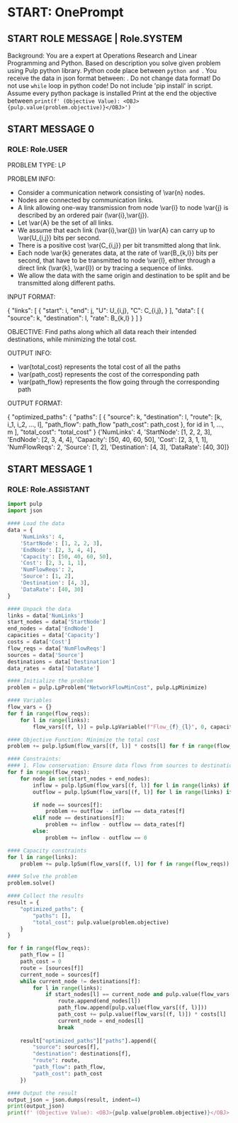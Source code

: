 # START: OnePrompt 
## START ROLE MESSAGE | Role.SYSTEM 
Background: You are a expert at Operations Research and Linear Programming and Python. Based on description you solve given problem using Pulp python library. Python code place between ```python and ```. You receive the data in json format between: <DATA></DATA>. Do not change data format! Do not use `while` loop in python code! Do not include 'pip install' in script. Assume every python package is installed Print at the end the objective between <OBJ></OBJ> `print(f' (Objective Value): <OBJ>{pulp.value(problem.objective)}</OBJ>')`  
## START MESSAGE 0 
### ROLE: Role.USER
<DESCRIPTION>
PROBLEM TYPE: LP

PROBLEM INFO:

- Consider a communication network consisting of \var{n} nodes.
- Nodes are con­nected by communication links.
- A link allowing one-way transmission from node \var{i} to node \var{j} is described by an ordered pair (\var{i},\var{j}). 
- Let \var{A} be the set of all links. 
- We assume that each link (\var{i},\var{j}) \in \var{A} can carry up to \var{U_{i,j}} bits per second. 
- There is a positive cost \var{C_{i,j}} per bit transmitted along that link. 
- Each node \var{k} generates data, at the rate of \var{B_{k,l}} bits per second, that have to be transmitted to node \var{l}, either through a direct link (\var{k}, \var{l}) or by tracing a sequence of links. 
- We allow the data with the same origin and destination to be split and be transmitted along different paths.

INPUT FORMAT:

{
    "links": [
       {
        "start": i,
        "end": j,
        "U": U_{i,j},
        "C": C_{i,j},
       }
    ],
    "data": [
        {
            "source": k,
            "destination": l,
            "rate": B_{k,l}
        }
    ]
}


OBJECTIVE: Find paths along which all data reach their intended destinations, while minimizing the total cost. 



OUTPUT INFO:
- \var{total_cost} represents the total cost of all the paths
- \var{path_cost} represents the cost of the corresponding path
- \var{path_flow} represents the flow going through the corresponding path

OUTPUT FORMAT:

{
    "optimized_paths": {
        "paths": [
            {
                "source": k,
                "destination": l,
                "route": [k, i_1, i_2, ..., l],
                "path_flow": path_flow
                "path_cost": path_cost
            },
            for id in 1, ..., m 
        ],
    "total_cost": "total_cost"
}
</DESCRIPTION>
<DATA>
{'NumLinks': 4, 'StartNode': [1, 2, 2, 3], 'EndNode': [2, 3, 4, 4], 'Capacity': [50, 40, 60, 50], 'Cost': [2, 3, 1, 1], 'NumFlowReqs': 2, 'Source': [1, 2], 'Destination': [4, 3], 'DataRate': [40, 30]}</DATA>


## START MESSAGE 1 
### ROLE: Role.ASSISTANT
```python
import pulp
import json

#### Load the data
data = {
    'NumLinks': 4,
    'StartNode': [1, 2, 2, 3],
    'EndNode': [2, 3, 4, 4],
    'Capacity': [50, 40, 60, 50],
    'Cost': [2, 3, 1, 1],
    'NumFlowReqs': 2,
    'Source': [1, 2],
    'Destination': [4, 3],
    'DataRate': [40, 30]
}

#### Unpack the data
links = data['NumLinks']
start_nodes = data['StartNode']
end_nodes = data['EndNode']
capacities = data['Capacity']
costs = data['Cost']
flow_reqs = data['NumFlowReqs']
sources = data['Source']
destinations = data['Destination']
data_rates = data['DataRate']

#### Initialize the problem
problem = pulp.LpProblem("NetworkFlowMinCost", pulp.LpMinimize)

#### Variables
flow_vars = {}
for f in range(flow_reqs):
    for l in range(links):
        flow_vars[(f, l)] = pulp.LpVariable(f"Flow_{f}_{l}", 0, capacities[l])

#### Objective Function: Minimize the total cost
problem += pulp.lpSum(flow_vars[(f, l)] * costs[l] for f in range(flow_reqs) for l in range(links))

#### Constraints: 
#### 1. Flow conservation: Ensure data flows from sources to destinations
for f in range(flow_reqs):
    for node in set(start_nodes + end_nodes):
        inflow = pulp.lpSum(flow_vars[(f, l)] for l in range(links) if end_nodes[l] == node)
        outflow = pulp.lpSum(flow_vars[(f, l)] for l in range(links) if start_nodes[l] == node)

        if node == sources[f]:
            problem += outflow - inflow == data_rates[f]
        elif node == destinations[f]:
            problem += inflow - outflow == data_rates[f]
        else:
            problem += inflow - outflow == 0

#### Capacity constraints
for l in range(links):
    problem += pulp.lpSum(flow_vars[(f, l)] for f in range(flow_reqs)) <= capacities[l]

#### Solve the problem
problem.solve()

#### Collect the results
result = {
    "optimized_paths": {
        "paths": [],
        "total_cost": pulp.value(problem.objective)
    }
}

for f in range(flow_reqs):
    path_flow = []
    path_cost = 0
    route = [sources[f]]
    current_node = sources[f]
    while current_node != destinations[f]:
        for l in range(links):
            if start_nodes[l] == current_node and pulp.value(flow_vars[(f, l)]) > 0:
                route.append(end_nodes[l])
                path_flow.append(pulp.value(flow_vars[(f, l)]))
                path_cost += pulp.value(flow_vars[(f, l)]) * costs[l]
                current_node = end_nodes[l]
                break
    
    result["optimized_paths"]["paths"].append({
        "source": sources[f],
        "destination": destinations[f],
        "route": route,
        "path_flow": path_flow,
        "path_cost": path_cost
    })

#### Output the result
output_json = json.dumps(result, indent=4)
print(output_json)
print(f' (Objective Value): <OBJ>{pulp.value(problem.objective)}</OBJ>')
```

